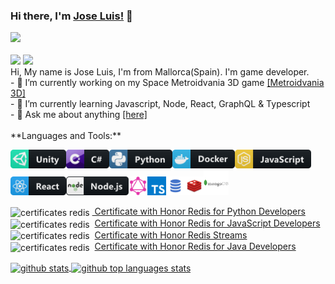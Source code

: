 ### Hi there, I'm [Jose Luis!](https://sosan.github.io/sosan/) 👋

<!-- 
My codesnadbox:
<a href="https://codesandbox.io/u/sosan">
  <img align="left" alt="Jose Luis | CodeSandbox" width="20px" src="https://raw.githubusercontent.com/sosan/sosan/master/assets/codesandbox.svg" />
</a> -->


<a href="https://twitter.com/joelwe34" target="_blank">
  <!-- <img height="30" align="left" alt="Jose Luis | Twitter" src="https://github.com/MikeCodesDotNET/ColoredBadges/raw/master/svg/social/twitter.svg" /> -->
  <img height="35" src="https://img.shields.io/badge/-Twitter-1ca0f1?style=for-the-badge&labelColor=1ca0f1&logo=twitter&logoColor=white">
</a>
<br>
<br>
<img height="35" src="https://img.shields.io/github/followers/sosan?style=for-the-badge&logo=appveyor">
<img height="35" src="https://img.shields.io/github/stars/sosan?style=for-the-badge&logo=appveyor">

<br>
Hi, My name is Jose Luis, I'm from Mallorca(Spain). I'm game developer.<br>
- 🔭 I’m currently working on my Space Metroidvania 3D game <a href="https://github.com/sosan/spacemetroidvania3D">[Metroidvania 3D]</a><br>
- 🌱 I’m currently learning Javascript, Node, React, GraphQL & Typescript<br>
- 💬 Ask me about anything <a href="https://github.com/sosan/sosan/issues">[here]</a><br>
<br>
**Languages and Tools:**  

<code><img height="30" src="https://github.com/MikeCodesDotNET/ColoredBadges/raw/master/svg/dev/frameworks/unity.svg"></code><code><img height="30" src="https://raw.githubusercontent.com/MikeCodesDotNET/ColoredBadges/master/svg/dev/languages/csharp.svg"></code><code><img height="30" src="https://raw.githubusercontent.com/MikeCodesDotNET/ColoredBadges/master/svg/dev/languages/python.svg"></code><code><img height="30" src="https://raw.githubusercontent.com/MikeCodesDotNET/ColoredBadges/master/svg/dev/tools/docker.svg"></code><code><img height="30" src="https://github.com/MikeCodesDotNET/ColoredBadges/raw/master/svg/dev/languages/js.svg"></code><code><img height="30" src="https://github.com/MikeCodesDotNET/ColoredBadges/raw/master/svg/dev/frameworks/react.svg"></code><code><img height="30" src="https://github.com/MikeCodesDotNET/ColoredBadges/raw/master/svg/dev/frameworks/nodejs.svg"></code><code><img height="30" src="https://raw.githubusercontent.com/github/explore/5c058a388828bb5fde0bcafd4bc867b5bb3f26f3/topics/graphql/graphql.png"></code><code><img height="30" src="https://raw.githubusercontent.com/github/explore/80688e429a7d4ef2fca1e82350fe8e3517d3494d/topics/typescript/typescript.png"></code><code><img height="30" src="https://raw.githubusercontent.com/github/explore/80688e429a7d4ef2fca1e82350fe8e3517d3494d/topics/sql/sql.png"></code><code><img height="30" src="https://raw.githubusercontent.com/github/explore/80688e429a7d4ef2fca1e82350fe8e3517d3494d/topics/redis/redis.png"></code><code><img height="40" src="https://raw.githubusercontent.com/github/explore/80688e429a7d4ef2fca1e82350fe8e3517d3494d/topics/mongodb/mongodb.png"></code>



<img align="center" src="https://university.redislabs.com/static/certificates/images/ico-honor.png" height="20" alt="certificates redis" />&nbsp;<a href="https://university.redislabs.com/certificates/user/3498/course/course-v1:redislabs+RU102PY+2020_01" target="_blank">
Certificate with Honor Redis for Python Developers</a>
<br>
<img align="center" src="https://university.redislabs.com/static/certificates/images/ico-honor.png" height="20" alt="certificates redis" />&nbsp;
<a href="https://university.redislabs.com/certificates/user/3498/course/course-v1:redislabs+RU102JS+2020_04" target="_blank">
Certificate with Honor Redis for JavaScript Developers
</a>
<br>
<img align="center" src="https://university.redislabs.com/static/certificates/images/ico-honor.png" height="20" alt="certificates redis" />&nbsp;
<a href="https://university.redislabs.com/certificates/user/3498/course/course-v1:redislabs+RU202+2020_01" target="_blank">
Certificate with Honor Redis Streams
</a>
<br>
<img align="center" src="https://university.redislabs.com/static/certificates/images/ico-honor.png" height="20" alt="certificates redis" />&nbsp;
<a href="https://university.redislabs.com/certificates/user/3498/course/course-v1:redislabs+RU102J+2019_06" target="_blank">
Certificate with Honor Redis for Java Developers
</a>

<a href="https://github.com/sosan">
  <img align="center" src="https://github-readme-stats-f0ercr4xm.vercel.app/api?username=sosan&show_icons=true&theme=monokai" alt="github stats" />
</a>

<a href="https://github.com/sosan">
  <img align="center" src="https://github-readme-stats-f0ercr4xm.vercel.app/api/top-langs/?username=sosan&show_icons=true&theme=monokai" alt="github top languages stats" />
</a>



